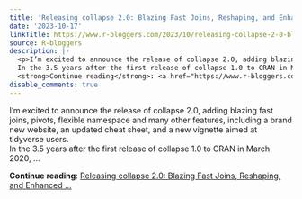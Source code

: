 ```yaml
---
title: 'Releasing collapse 2.0: Blazing Fast Joins, Reshaping, and Enhanced R'
date: '2023-10-17'
linkTitle: https://www.r-bloggers.com/2023/10/releasing-collapse-2-0-blazing-fast-joins-reshaping-and-enhanced-r-2/
source: R-bloggers
description: |-
  <p>I’m excited to announce the release of collapse 2.0, adding blazing fast joins, pivots, flexible namespace and many other features, including a brand new website, an updated cheat sheet, and a new vignette aimed at tidyverse users.<br />
  In the 3.5 years after the first release of collapse 1.0 to CRAN in March 2020, ...</p>
  <strong>Continue reading</strong>: <a href="https://www.r-bloggers.com/2023/10/releasing-collapse-2-0-blazing-fast-joins-reshaping-and-enhanced-r-2/">Releasing collapse 2.0: Blazing Fast Joins, Reshaping, and Enhanced ...
disable_comments: true
---
```

<p>I’m excited to announce the release of collapse 2.0, adding blazing fast joins, pivots, flexible namespace and many other features, including a brand new website, an updated cheat sheet, and a new vignette aimed at tidyverse users.<br />
In the 3.5 years after the first release of collapse 1.0 to CRAN in March 2020, ...</p>
<strong>Continue reading</strong>: <a href="https://www.r-bloggers.com/2023/10/releasing-collapse-2-0-blazing-fast-joins-reshaping-and-enhanced-r-2/">Releasing collapse 2.0: Blazing Fast Joins, Reshaping, and Enhanced ...